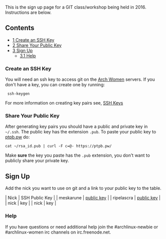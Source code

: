 This is the sign up page for a GIT class/workshop being held in 2016\. Instructions are below.

## Contents

*   [1 Create an SSH Key](#Create_an_SSH_Key)
*   [2 Share Your Public Key](#Share_Your_Public_Key)
*   [3 Sign Up](#Sign_Up)
    *   [3.1 Help](#Help)

### Create an SSH Key

You will need an ssh key to access git on the [Arch Women](https://archwomen.org) servers. If you don't have a key, you can create one by running:

```
 ssh-keygen

```

For more information on creating key pairs see, [SSH Keys](/index.php/SSH_keys "SSH keys")

### Share Your Public Key

After generating key pairs you should have a public and private key in `~/.ssh`. The public key has the extension `.pub`. To paste your public key to [ptpb.pw](https://ptpb.pw) do:

```
cat ~/rsa_id.pub | curl -F c=@- https://ptpb.pw/

```

Make **sure** the key you paste has the `.pub` extension, you don't want to publicly share your private key.

## Sign Up

Add the nick you want to use on git and a link to your public key to the table.

| Nick | SSH Public Key |
| meskarune | [public key](https://ptpb.pw/vj4X/sh) |
| ripelascra | [public key](https://ptpb.pw/KEKy/sh) |
| nick | key |
| nick | key |

### Help

If you have questions or need additional help join the #archlinux-newbie or #archlinux-women irc channels on irc.freenode.net.